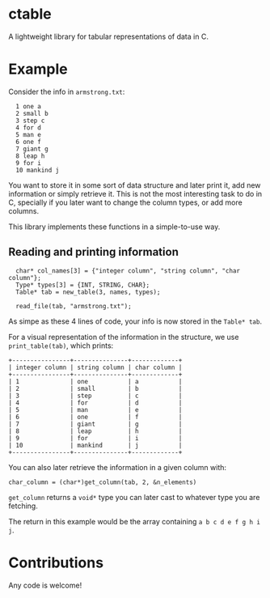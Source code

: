 # ctable
A lightweight library for tabular representations of data in C.

# Example

Consider the info in `armstrong.txt`:

```
  1 one a
  2 small b
  3 step c
  4 for d
  5 man e
  6 one f
  7 giant g
  8 leap h 
  9 for i
  10 mankind j
```

You want to store it in some sort of data structure and later print it, add new information or simply retrieve it.
This is not the most interesting task to do in C, specially if you later want to change the column types, or add more columns. 

This library implements these functions in a simple-to-use way.

## Reading and printing information

```
  char* col_names[3] = {"integer column", "string column", "char column"};
  Type* types[3] = {INT, STRING, CHAR};
  Table* tab = new_table(3, names, types);

  read_file(tab, "armstrong.txt");
```
As simpe as these 4 lines of code, your info is now stored in the `Table* tab`.

For a visual representation of the information in the structure, we use `print_table(tab)`, which prints:
```
+----------------+---------------+-------------+
| integer column | string column | char column | 
+----------------+---------------+-------------+
| 1              | one           | a           | 
| 2              | small         | b           | 
| 3              | step          | c           | 
| 4              | for           | d           | 
| 5              | man           | e           | 
| 6              | one           | f           | 
| 7              | giant         | g           | 
| 8              | leap          | h           | 
| 9              | for           | i           | 
| 10             | mankind       | j           | 
+----------------+---------------+-------------+
```

You can also later retrieve the information in a given column with:
```
char_column = (char*)get_column(tab, 2, &n_elements)
```

`get_column` returns a `void*` type you can later cast to whatever type you are fetching. 

The return in this example would be the array containing `a b c d e f g h i j`.

# Contributions
Any code is welcome!
